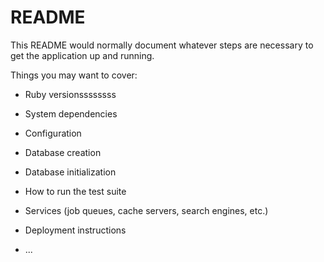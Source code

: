 # README

This README would normally document whatever steps are necessary to get the
application up and running.

Things you may want to cover:

* Ruby versionssssssss

* System dependencies

* Configuration

* Database creation

* Database initialization

* How to run the test suite

* Services (job queues, cache servers, search engines, etc.)

* Deployment instructions

* ...
